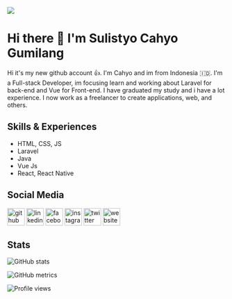 
![](https://pbs.twimg.com/profile_banners/2608765896/1613653305/1500x500)

# Hi there :wave: I'm Sulistyo Cahyo Gumilang

Hi it's my new github account :+1:. I'm Cahyo and im from Indonesia :indonesia:. I'm a Full-stack Developer, im focusing learn and working about Laravel for back-end and Vue for Front-end. I have graduated my study and i have a lot experience. I now work as a freelancer to create applications, web, and others.

## Skills & Experiences
-  HTML, CSS, JS
-  Laravel
-  Java
-  Vue Js
-  React, React Native

## Social Media
[<img src='https://cdn.jsdelivr.net/npm/simple-icons@3.0.1/icons/github.svg' alt='github' height='40'>](https://github.com/cahy00)  [<img src='https://cdn.jsdelivr.net/npm/simple-icons@3.0.1/icons/linkedin.svg' alt='linkedin' height='40'>](https://www.linkedin.com/in/sulistyo-cahyo-gumilang/)  [<img src='https://cdn.jsdelivr.net/npm/simple-icons@3.0.1/icons/facebook.svg' alt='facebook' height='40'>](https://www.facebook.com/Sulistyo.pantai)  [<img src='https://cdn.jsdelivr.net/npm/simple-icons@3.0.1/icons/instagram.svg' alt='instagram' height='40'>](https://www.instagram.com/cahy00/)  [<img src='https://cdn.jsdelivr.net/npm/simple-icons@3.0.1/icons/twitter.svg' alt='twitter' height='40'>](https://twitter.com/cahyy0)  [<img src='https://cdn.jsdelivr.net/npm/simple-icons@3.0.1/icons/icloud.svg' alt='website' height='40'>](nomadaaa.github.io)  

## Stats

![GitHub stats](https://github-readme-stats.vercel.app/api?username=cahy00&show_icons=true&theme=dark)  

![GitHub metrics](https://metrics.lecoq.io/cahy00)  

![Profile views](https://gpvc.arturio.dev/cahy00)  
